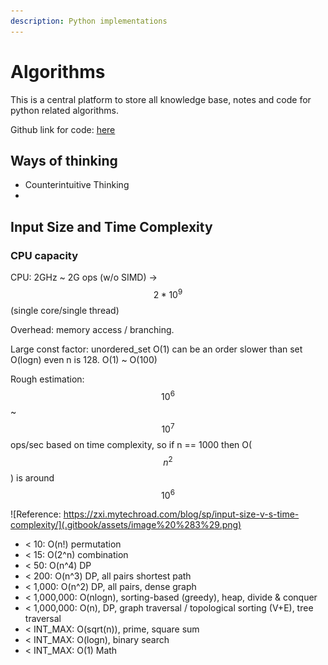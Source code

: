 ```yaml
---
description: Python implementations
---
```


# Algorithms

This is a central platform to store all knowledge base, notes and code for python related algorithms.

Github link for code: [here](https://github.com/ericweimeng/csbase/tree/master/algorithm)

## Ways of thinking

* Counterintuitive Thinking
* 
## Input Size and Time Complexity

### CPU capacity

CPU: 2GHz ~ 2G ops \(w/o SIMD\) -&gt; $$2*10^{9} $$ \(single core/single thread\)

Overhead: memory access / branching. 

Large const factor: unordered\_set O\(1\) can be an order slower than set O\(logn\) even n is 128. O\(1\) ~ O\(100\)

Rough estimation: $$10^{6}$$ ~ $$10^{7}$$ ops/sec based on time complexity, so if n == 1000 then O\($$n^{2}$$\) is around $$10^{6}$$

![Reference: https://zxi.mytechroad.com/blog/sp/input-size-v-s-time-complexity/](.gitbook/assets/image%20%283%29.png)

* &lt; 10: O\(n!\) permutation
* &lt; 15: O\(2^n\) combination
* &lt; 50: O\(n^4\) DP
* &lt; 200: O\(n^3\) DP, all pairs shortest path
* &lt; 1,000: O\(n^2\) DP, all pairs, dense graph
* &lt; 1,000,000: O\(nlogn\), sorting-based \(greedy\), heap, divide & conquer
* &lt; 1,000,000: O\(n\), DP, graph traversal / topological sorting \(V+E\), tree traversal
* &lt; INT\_MAX: O\(sqrt\(n\)\), prime, square sum
* &lt; INT\_MAX: O\(logn\), binary search
* &lt; INT\_MAX: O\(1\) Math

